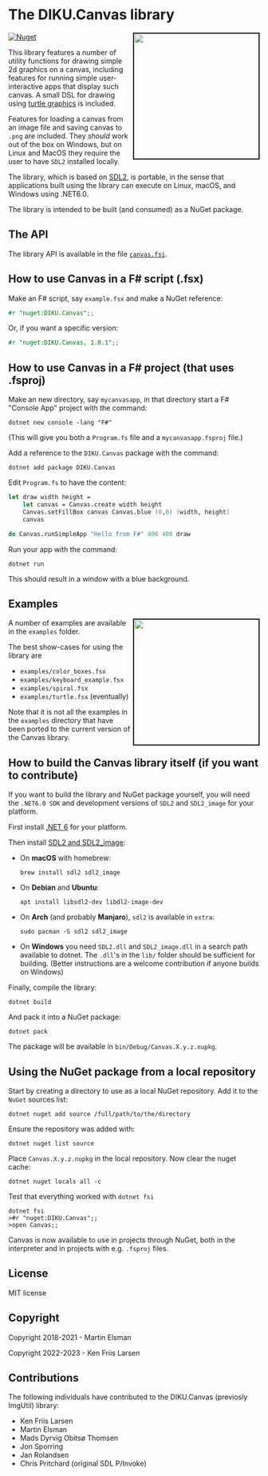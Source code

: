 
The DIKU.Canvas library
=======================

[![Nuget](https://img.shields.io/nuget/v/DIKU.Canvas)](https://www.nuget.org/packages/DIKU.Canvas/)
<img src="https://raw.githubusercontent.com/kfl/img-util-fs/main/images/turtle.png" border="2" width="250" align="right">

This library features a number of utility functions for drawing simple
2d graphics on a canvas, including features for running simple
user-interactive apps that display such canvas.  A small DSL for
drawing using [turtle graphics](https://en.wikipedia.org/wiki/Turtle_graphics) is included.

Features for loading a canvas from an image file and saving canvas to
`.png` are included.  They *should* work out of the box on Windows,
but on Linux and MacOS they require the user to have `SDL2` installed
locally.

The library, which is based on [SDL2](https://www.libsdl.org/), is
portable, in the sense that applications built using the library can
execute on Linux, macOS, and Windows using .NET6.0.

The library is intended to be built (and consumed) as a NuGet package.

## The API

The library API is available in the file [`canvas.fsi`](canvas.fsi).

## How to use Canvas in a F# script (.fsx)

Make an F# script, say `example.fsx` and make a NuGet reference:

```fsharp
#r "nuget:DIKU.Canvas";;
```

Or, if you want a specific version:

```fsharp
#r "nuget:DIKU.Canvas, 1.0.1";;
```


## How to use Canvas in a F# project (that uses .fsproj)

Make an new directory, say `mycanvasapp`, in that directory start a F#
"Console App" project with the command:

    dotnet new console -lang "F#"

(This will give you both a `Program.fs` file and a `mycanvasapp.fsproj` file.)

Add a reference to the `DIKU.Canvas` package with the command:

    dotnet add package DIKU.Canvas

Edit `Program.fs` to have the content:

```fsharp
let draw width height =
    let canvas = Canvas.create width height
    Canvas.setFillBox canvas Canvas.blue (0,0) (width, height)
    canvas

do Canvas.runSimpleApp "Hello from F#" 400 400 draw
```

Run your app with the command:

    dotnet run

This should result in a window with a blue background.


## Examples

<img src="images/applespiral.png" border="2" width="250" align="right">

A number of examples are available in the `examples` folder.

The best show-cases for using the library are
- `examples/color_boxes.fsx`
- `examples/keyboard_example.fsx`
- `examples/spiral.fsx`
- `examples/turtle.fsx` (eventually)

Note that it is not all the examples in the `examples` directory that
have been ported to the current version of the Canvas library.


## How to build the Canvas library itself (if you want to contribute)

If you want to build the library and NuGet package yourself, you will
need the `.NET6.0 SDK` and development versions of `SDL2` and
`SDL2_image` for your platform.

First install [.NET
6](https://dotnet.microsoft.com/en-us/download/dotnet/6.0) for your
platform.

Then install [SDL2 and SDL2_image](https://www.libsdl.org/index.php):

  * On **macOS** with homebrew:

        brew install sdl2 sdl2_image

  * On **Debian** and **Ubuntu**:

        apt install libsdl2-dev libdl2-image-dev

  * On **Arch** (and probably **Manjaro**), `sdl2` is available in `extra`:

        sudo pacman -S sdl2 sdl2_image

  * On **Windows** you need `SDL2.dll` and `SDL2_image.dll` in a
    search path available to dotnet.  The `.dll`'s in the `lib/`
    folder should be sufficient for building.  (Better instructions
    are a welcome contribution if anyone builds on Windows)


Finally, compile the library:

    dotnet build

And pack it into a NuGet package:

    dotnet pack

The package will be available in `bin/Debug/Canvas.X.y.z.nupkg`.

## Using the NuGet package from a local repository

Start by creating a directory to use as a local NuGet repository. Add
it to the `NuGet` sources list:

    dotnet nuget add source /full/path/to/the/directory

Ensure the repository was added with:

    dotnet nuget list source

Place `Canvas.X.y.z.nupkg` in the local repository.
Now clear the nuget cache:

    dotnet nuget locals all -c

Test that everything worked with `dotnet fsi`

```
dotnet fsi
>#r "nuget:DIKU.Canvas";;
>open Canvas;;
```

Canvas is now available to use in projects through NuGet, both in the
interpreter and in projects with e.g. `.fsproj` files.

## License

MIT license

## Copyright

Copyright 2018-2021 - Martin Elsman

Copyright 2022-2023 - Ken Friis Larsen

## Contributions

The following individuals have contributed to the DIKU.Canvas (previosly ImgUtil) library:

- Ken Friis Larsen
- Martin Elsman
- Mads Dyrvig Obitsø Thomsen
- Jon Sporring
- Jan Rolandsen
- Chris Pritchard (original SDL P/Invoke)
